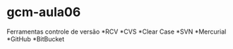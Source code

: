# gcm-aula06

Ferramentas controle de versão
*RCV
*CVS
*Clear Case
*SVN
*Mercurial
*GitHub
*BitBucket
